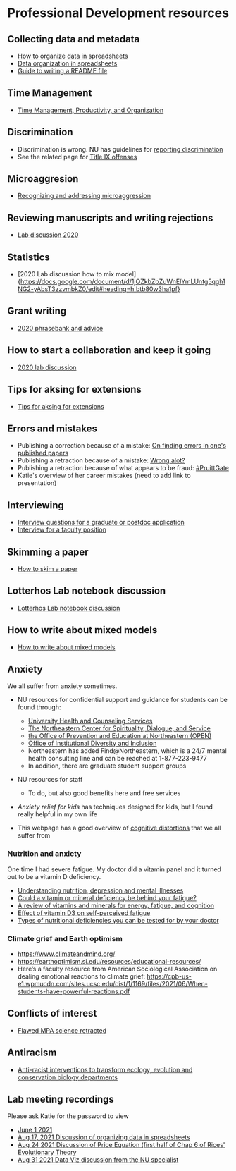 # Professional Development resources

## Collecting data and metadata
* [How to organize data in spreadsheets](https://datacarpentry.org/spreadsheet-ecology-lesson/02-common-mistakes/index.html)
* [Data organization in spreadsheets](https://www.tandfonline.com/doi/full/10.1080/00031305.2017.1375989) 
* [Guide to writing a README file](https://data.research.cornell.edu/content/readme)

## Time Management
* [Time Management, Productivity, and Organization](https://docs.google.com/document/d/13xiuKlbF0ao1CSZoeDg5RmtGibtNRclVZeQpAYcLIFo/edit)

## Discrimination
* Discrimination is wrong. NU has guidelines for [reporting discrimination](https://www.northeastern.edu/ouec/reporting-options/discrimination/)
* See the related page for [Title IX offenses](https://www.northeastern.edu/ouec/reporting-options/titleix-prohibited-offenses/)

## Microaggresion
* [Recognizing and addressing microaggression](https://github.com/DrK-Lo/lotterhoslabprotocols/blob/gh-pages/Recognizing%20and%20Addressing%20Microaggressions%20Takewaways%202021.pdf)

## Reviewing manuscripts and writing rejections
* [Lab discussion 2020](https://docs.google.com/document/d/1BGYn66Q0mkXOwL5S_woHOLh7__dTHQzQDxRc5EnKLNw/edit#)

## Statistics
* [2020 Lab discussion how to mix model]{https://docs.google.com/document/d/1jQZkbZbZuWnElYmLUntg5qgh1NG2-yAbsT3zzvmbkZ0/edit#heading=h.btb80w3ha1pf}

## Grant writing
* [2020 phrasebank and advice](https://docs.google.com/document/d/10TXWztCiID1-wNTGZ37rvYoIVHbf2kWmQMHoqN6pHQk/edit?pli=1)

## How to start a collaboration and keep it going
* [2020 lab discussion](https://docs.google.com/document/d/1mgWle41KPHnlCevE5IB9S1AaWQcYDFm_7riQU7WTfOM/edit)

## Tips for aksing for extensions
* [Tips for aksing for extensions](https://docs.google.com/document/d/1o87Ua79CeVIQstDpy9m9DtGsZTL9ttFmVB-Kqus1Iig/edit)

## Errors and mistakes
* Publishing a correction because of a mistake: [On finding errors in one's published papers](https://dynamicecology.wordpress.com/2016/12/02/on-finding-errors-in-ones-published-analyses/)
* Publishing a retraction because of a mistake: [Wrong alot?](http://ecoevoevoeco.blogspot.com/2016/12/wrong-lot.html%20http://ecoevoevoeco.blogspot.com/2016/12/wrong-lot.html)
* Publishing a retraction because of what appears to be fraud: [#PruittGate](https://laskowskilab.faculty.ucdavis.edu/2020/01/29/retractions/)
* Katie's overview of her career mistakes (need to add link to presentation)

## Interviewing
* [Interview questions for a graduate or postdoc application](https://docs.google.com/document/d/1SM3PiIfo4f_Pd_NZxC4Br1g5E0mnqCUlwilrleatNWA/edit)
* [Interview for a faculty position](https://docs.google.com/document/d/1OvvB6yl_5l05dUn3frL5GEJeksc5xjy8a_keq8sp0fc/edit)

## Skimming a paper
* [How to skim a paper](https://docs.google.com/document/d/17wIUVwRGpfRMG-riBjCj9EyCnPMb-K8RX7ww5C0kzf8/edit)

## Lotterhos Lab notebook discussion
* [Lotterhos Lab notebook discussion](https://drive.google.com/file/d/1HIVVvMbaF8XW0Jxyh708EYBTegkneJ_C/view?usp=sharing)

## How to write about mixed models
* [How to write about mixed models](https://docs.google.com/document/d/1jQZkbZbZuWnElYmLUntg5qgh1NG2-yAbsT3zzvmbkZ0/edit#heading=h.btb80w3ha1pf)

## Anxiety
We all suffer from anxiety sometimes.
* NU resources for confidential support and guidance for students can be found through:
  * [University Health and Counseling Services](https://www.northeastern.edu/uhcs/)
  * [The Northeastern Center for Spirituality, Dialogue, and Service](https://www.northeastern.edu/spirituallife/)
  * [the Office of Prevention and Education at Northeastern (OPEN)](https://studentlife.northeastern.edu/open/)
  * [Office of Institutional Diversity and Inclusion](https://provost.northeastern.edu/oidi/)
  * Northeastern has added Find@Northeastern, which is a 24/7 mental health consulting line and can be reached at 1-877-223-9477
  * In addition, there are graduate student support groups
  
* NU resources for staff
  * To do, but also good benefits here and free services

* _Anxiety relief for kids_ has techniques designed for kids, but I found really helpful in my own life
* This webpage has a good overview of [cognitive distortions](https://positivepsychology.com/cognitive-distortions/) that we all suffer from

### Nutrition and anxiety
One time I had severe fatigue. My doctor did a vitamin panel and it turned out to be a vitamin D deficiency.
* [Understanding nutrition, depression and mental illnesses](https://www.ncbi.nlm.nih.gov/pmc/articles/PMC2738337/)
* [Could a vitamin or mineral deficiency be behind your fatigue?](https://www.health.harvard.edu/mind-and-mood/could-a-vitamin-or-mineral-deficiency-be-behind-your-fatigue)
* [A review of vitamins and minerals for energy, fatigue, and cognition](https://www.ncbi.nlm.nih.gov/pmc/articles/PMC7019700/)
* [Effect of vitamin D3 on self-perceived fatigue](https://www.ncbi.nlm.nih.gov/pmc/articles/PMC5207540/)
* [Types of nutritional deficiencies you can be tested for by your doctor](https://www.myonemedicalsource.com/2020/06/18/nutritional-testing/)

### Climate grief and Earth optimism
* https://www.climateandmind.org/
* https://earthoptimism.si.edu/resources/educational-resources/
* Here’s a faculty resource from American Sociological Association on dealing emotional reactions to climate grief: https://cpb-us-e1.wpmucdn.com/sites.ucsc.edu/dist/1/1169/files/2021/06/When-students-have-powerful-reactions.pdf

## Conflicts of interest
* [Flawed MPA science retracted](https://sustainablefisheries-uw.org/flawed-mpa-science-retracted/)

## Antiracism
* [Anti-racist interventions to transform ecology, evolution and conservation biology departments](https://www.nature.com/articles/s41559-021-01522-z)

## Lab meeting recordings

Please ask Katie for the password to view

* [June 1 2021](https://northeastern.zoom.us/rec/share/enHUqKE7sr-bq6gpBMBOsu2-vPz3YsobBGADU2wNAgl80B-O9ijm86bx9kxOiboj.nYjVibVUxw51caKb)
* [Aug 17, 2021 Discussion of organizing data in spreadsheets](https://northeastern.zoom.us/rec/share/8Z6w6mkq-XTPgyDJU_zcLIp0M5U9tTh5rGo5bhlXdIfKR7vbV4bZsA2Nm3rxvbfv.d3krLgGquGjjO5CP)
* [Aug 24 2021 Discussion of Price Equation (first half of Chap 6 of Rices' Evolutionary Theory](https://northeastern.zoom.us/rec/share/9JS5ZfB-eySzp6VqK24pHh4bNft2uPhd8wLx3b7J2ycq1IQd4hxxt8bvcXs8WfJs.3dgAcoKa9fQZArZR)
* [Aug 31 2021 Data Viz discussion from the NU specialist](https://northeastern.zoom.us/rec/share/L4GY5DKi6XCi1nf8_RxkzyGyu6NAojZd4nsNsL1WpxiEfNp5qe_PHd5An9ngPANS.49r97rNHCjo5PNSH)


